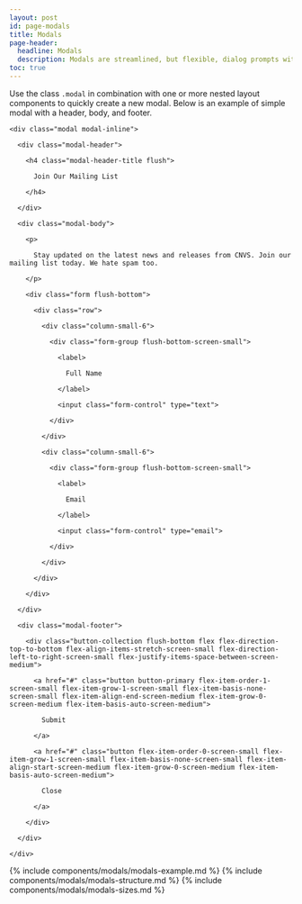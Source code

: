 ```yaml
---
layout: post
id: page-modals
title: Modals
page-header:
  headline: Modals
  description: Modals are streamlined, but flexible, dialog prompts with the minimum required functionality and smart defaults.
toc: true
---
```


<p>

  Use the class <code>.modal</code> in combination with one or more nested layout components to quickly create a new modal.  Below is an example of simple modal with a header, body, and footer.

</p>

<div class="panel panel-inverse flush-bottom">

  <div class="panel-cell panel-cell-inverse">

    <div class="modal modal-inline">

      <div class="modal-header">

        <h4 class="modal-header-title flush">

          Join Our Mailing List

        </h4>

      </div>

      <div class="modal-body">

        <p>

          Stay updated on the latest news and releases from CNVS. Join our mailing list today. We hate spam too.

        </p>

        <div class="form flush-bottom">

          <div class="row">

            <div class="column-small-6">

              <div class="form-group flush-bottom-screen-small">

                <label>

                  Full Name

                </label>

                <input class="form-control" type="text">

              </div>

            </div>

            <div class="column-small-6">

              <div class="form-group flush-bottom-screen-small">

                <label>

                  Email

                </label>

                <input class="form-control" type="email">

              </div>

            </div>

          </div>

        </div>

      </div>

      <div class="modal-footer">

        <div class="button-collection flush-bottom flex flex-direction-top-to-bottom flex-align-items-stretch-screen-small flex-direction-left-to-right-screen-small flex-justify-items-space-between-screen-medium">

          <a href="#" class="button button-primary flex-item-order-1-screen-small flex-item-grow-1-screen-small flex-item-basis-none-screen-small flex-item-align-end-screen-medium flex-item-grow-0-screen-medium flex-item-basis-auto-screen-medium">

            Submit

          </a>

          <a href="#" class="button flex-item-order-0-screen-small flex-item-grow-1-screen-small flex-item-basis-none-screen-small flex-item-align-start-screen-medium flex-item-grow-0-screen-medium flex-item-basis-auto-screen-medium">

            Close

          </a>

        </div>

      </div>

    </div>

  </div>

</div>

{% include components/modals/modals-example.md %}
{% include components/modals/modals-structure.md %}
{% include components/modals/modals-sizes.md %}
